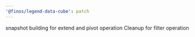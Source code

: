 ```yaml
---
'@finos/legend-data-cube': patch
---
```


snapshot building for extend and pivot operation
Cleanup for filter operation
